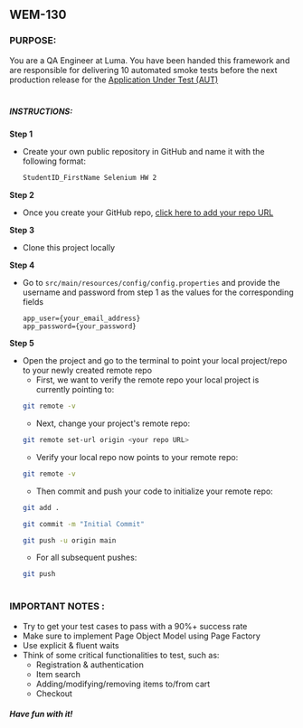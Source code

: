 ## WEM-130


### PURPOSE:
You are a QA Engineer at Luma. You have been handed this framework and are responsible for delivering 10 automated
 smoke tests before the next production release for the [Application Under Test (AUT)](https://magento.softwaretestingboard.com/)
#
##### INSTRUCTIONS:
**Step 1** 
- Create your own public repository in GitHub and name it with the following format: 

    ```txt
    StudentID_FirstName Selenium HW 2
    ```

**Step 2**
- Once you create your GitHub repo, [click here to add your repo URL](https://docs.google.com/spreadsheets/d/1EGcovF6EOyaS9e-t5ol22JqaYSDfnxmZ3AaC24TaSHk/edit#gid=0)

**Step 3**
- Clone this project locally

**Step 4**
- Go to ```src/main/resources/config/config.properties``` and provide the username and password from step 1 as 
the values for the corresponding fields

    ```properties
    app_user={your_email_address}
    app_password={your_password}
 
**Step 5**
- Open the project and go to the terminal to point your local project/repo to your newly created remote repo
    - First, we want to verify the remote repo your local project is currently pointing to:  
    ```sh
    git remote -v
    ``` 
    - Next, change your project's remote repo:
    ```sh
    git remote set-url origin <your repo URL>
    ```
    - Verify your local repo now points to your remote repo:
    ```sh
    git remote -v
    ```
    - Then commit and push your code to initialize your remote repo:
    ```sh
    git add .
    ```
    ```sh
    git commit -m "Initial Commit"
    ```
    ```sh
    git push -u origin main
    ```
    - For all subsequent pushes:
    ```sh
    git push
    ```
    
#
### IMPORTANT NOTES :
- Try to get your test cases to pass with a 90%+ success rate
- Make sure to implement Page Object Model using Page Factory
- Use explicit & fluent waits
- Think of some critical functionalities to test, such as: 
    - Registration & authentication
    - Item search
    - Adding/modifying/removing items to/from cart
    - Checkout


#### ***Have fun with it!***
